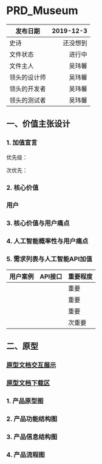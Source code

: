 # PRD_Museum
| 发布日期 | 2019-12-3 |
| --------   | -----:  |
| 史诗 | 还没想到 | 
| 文件状态 | 进行中 | 
| 文件主人 | 吴玮馨 | 
| 领头的设计师  | 吴玮馨 | 
| 领头的开发者  | 吴玮馨 | 
| 领头的测试者  | 吴玮馨 | 

## 一、价值主张设计
### 1. 加值宣言


优先级：

次优先：

### 2. 核心价值


### 用户


### 3. 核心价值与用户痛点


### 4. 人工智能概率性与用户痛点
#### 

#### 


#### 
### 5. 需求列表与人工智能API加值
| 用户案例	| API接口	| 重要程度 |
| -- | -- | -- |
|  	|  	| 重要 |
|  	|  	| 重要 |
| 	| 	| 重要 |
| 	| 	| 次重要 |

## 二、原型

### [原型文档交互展示]()
### [原型文档下载区]()

### 1. 产品原型图

### 2. 产品功能结构图


### 3. 产品信息结构图


### 4. 产品流程图

